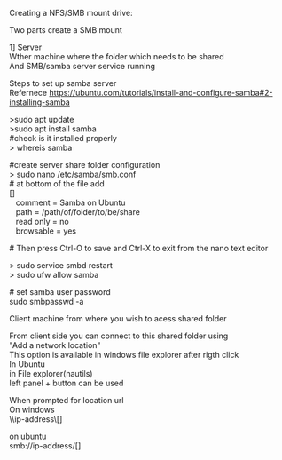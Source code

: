 Creating a NFS/SMB mount drive:  
  
Two parts create a SMB mount  
  
1\] Server  
Wther machine where the folder which needs to be shared  
And SMB/samba server service running  
  
Steps to set up samba server   
Refernece https://ubuntu.com/tutorials/install-and-configure-samba#2-installing-samba  
  
\>sudo apt update  
\>sudo apt install samba  
#check is it installed properly  
\> whereis samba  
  
#create server share folder configuration  
\> sudo nano /etc/samba/smb.conf  
\# at bottom of the file add   
\[\]  
   comment = Samba on Ubuntu  
   path = /path/of/folder/to/be/share  
   read only = no  
   browsable = yes  
  
\# Then press Ctrl-O to save and Ctrl-X to exit from the nano text editor  
  
\> sudo service smbd restart  
\> sudo ufw allow samba  
  
\# set samba user password  
sudo smbpasswd -a  
  
Client machine from where you wish to acess shared folder  
  
From client side you can connect to this shared folder using   
"Add a network location"   
This option is available in windows file explorer after rigth click  
In Ubuntu  
in File explorer(nautils)  
left panel + button can be used  
  
When prompted for location url  
On windows  
\\\\ip-address\\\[\]  
  
on ubuntu  
smb://ip-address/\[\]